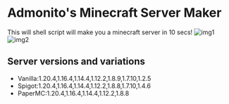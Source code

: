 # Admonito's Minecraft Server Maker
This will shell script will make you a minecraft server in 10 secs!
![img1](https://i.imgur.com/TZ8yvrR.png)
![img2](https://i.imgur.com/lDV45r8.jpg)
## Server versions and variations
* Vanilla:1.20.4,1.16.4,1.14.4,1.12.2,1.8.9,1.7.10,1.2.5
* Spigot:1.20.4,1.16.4,1.14.4,1.12.2,1.8.8,1.7.10,1.4.6
* PaperMC:1.20.4,1.16.4,1.14.4,1.12.2,1.8.8

